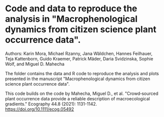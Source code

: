 # Code and data to reproduce the analysis in "Macrophenological dynamics from citizen science plant occurrence data".

Authors: Karin Mora, Michael Rzanny, Jana Wäldchen, Hannes Feilhauer, Teja Kattenborn, Guido Kraemer, Patrick Mäder, Daria Svidzinska, Sophie Wolf, and Miguel D. Mahecha

The folder contains the data and R code to reproduce the analysis and plots presented in the manuscript 
"Macrophenological dynamics from citizen science plant occurrence data".


This code builds on the code by
Mahecha, Miguel D., et al. "Crowd‐sourced plant occurrence data provide a reliable description of macroecological gradients." Ecography 44.8 (2021): 1131-1142.
https://doi.org/10.1111/ecog.05492




